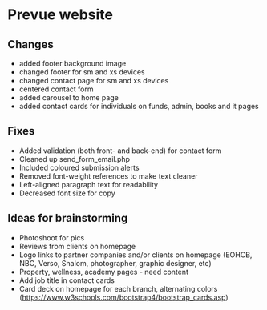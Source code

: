 # Prevue website

## Changes

* added footer background image
* changed footer for sm and xs devices
* changed contact page for sm and xs devices
* centered contact form
* added carousel to home page 
* added contact cards for individuals on funds, admin, books and it pages


## Fixes

* Added validation (both front- and back-end) for contact form
* Cleaned up send_form_email.php
* Included coloured submission alerts
* Removed font-weight references to make text cleaner
* Left-aligned paragraph text for readability
* Decreased font size for copy

## Ideas for brainstorming

* Photoshoot for pics
* Reviews from clients on homepage
* Logo links to partner companies and/or clients on homepage (EOHCB, NBC, Verso, Shalom, photographer, graphic designer, etc)
* Property, wellness, academy pages - need content
* Add job title in contact cards
* Card deck on homepage for each branch, alternating colors (https://www.w3schools.com/bootstrap4/bootstrap_cards.asp)
